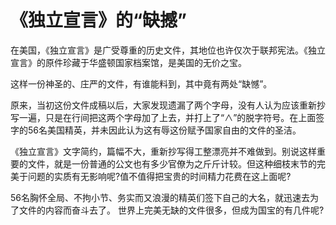 # 《独立宣言》的“缺撼”

在美国，《独立宣言》是广受尊重的历史文件，其地位也许仅次于联邦宪法。《独立宣言》的原件珍藏于华盛顿国家档案馆，是美国的无价之宝。 

这样一份神圣的、庄严的文件，有谁能料到，其中竟有两处“缺憾”。 

原来，当初这份文件成稿以后，大家发现遗漏了两个字母，没有人认为应该重新抄写一遍，只是在行间把这两个字母加了上去，并打上了“∧”的脱字符号。在上面签字的56名美国精英，并未因此认为这有辱这份赋予国家自由的文件的圣洁。 

《独立宣言》文字简约，篇幅不大，重新抄写得工整漂亮并不难做到。别说这样重要的文件，就是一份普通的公文也有多少官僚为之斤斤计较。但这种细枝末节的完美于问题的实质有无影响呢?值不值得把宝贵的时间精力花费在这上面呢? 

56名胸怀全局、不拘小节、务实而又浪漫的精英们签下自己的大名，就迅速去为了文件的内容而奋斗去了。 世界上完美无缺的文件很多，但成为国宝的有几件呢?
 